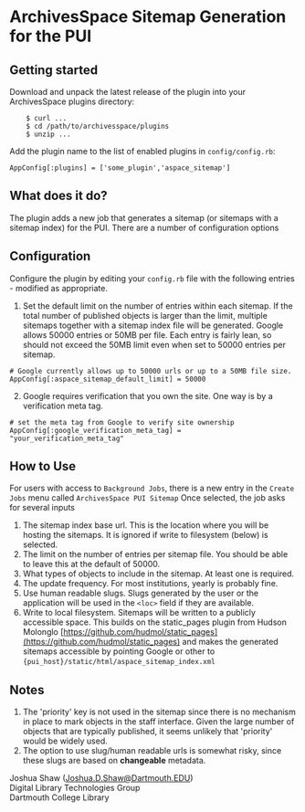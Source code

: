 # ArchivesSpace Sitemap Generation for the PUI

## Getting started

Download and unpack the latest release of the plugin into your
ArchivesSpace plugins directory:

```
    $ curl ...
    $ cd /path/to/archivesspace/plugins
    $ unzip ...
```

Add the plugin name to the list of enabled plugins in `config/config.rb`:

```
AppConfig[:plugins] = ['some_plugin','aspace_sitemap']
```

## What does it do?
The plugin adds a new job that generates a sitemap (or sitemaps with a sitemap index)
for the PUI. There are a number of configuration options

## Configuration

Configure the plugin by editing your `config.rb` file with the 
following entries - modified as appropriate.

1) Set the default limit on the number of entries within each sitemap. 
If the total number of published objects is larger than the limit, 
multiple sitemaps together with a sitemap index file will be generated.
Google allows 50000 entries or 50MB per file. Each entry is fairly lean,
so should not exceed the 50MB limit even when set to 50000 entries per sitemap.
```
# Google currently allows up to 50000 urls or up to a 50MB file size.
AppConfig[:aspace_sitemap_default_limit] = 50000
```
2) Google requires verification that you own the site. 
One way is by a verification meta tag.
```
# set the meta tag from Google to verify site ownership
AppConfig[:google_verification_meta_tag] = "your_verification_meta_tag"
```

## How to Use
For users with access to `Background Jobs`, there is a new entry in the `Create Jobs` menu called `ArchivesSpace PUI Sitemap` Once selected, the job asks for several inputs

1. The sitemap index base url. This is the location where you will be hosting the sitemaps. It is ignored if write to filesystem (below) is selected.
2. The limit on the number of entries per sitemap file. You should be able to leave this at the default of 50000.
3. What types of objects to include in the sitemap. At least one is required.
4. The update frequency. For most institutions, yearly is probably fine.
5. Use human readable slugs. Slugs generated by the user or the application will be used in the `<loc>` field if they are available.
6. Write to local filesystem. Sitemaps will be written to a publicly accessible space. This builds on the static_pages plugin from Hudson Molonglo 
[https://github.com/hudmol/static_pages](https://github.com/hudmol/static_pages) and makes the generated sitemaps accessible by pointing Google or other to `{pui_host}/static/html/aspace_sitemap_index.xml`

## Notes
1. The 'priority' key is not used in the sitemap since there is no mechanism in place to mark
objects in the staff interface. Given the large number of objects that are typically
published, it seems unlikely that 'priority' would be widely used.
2. The option to use slug/human readable urls is somewhat risky, since these slugs are based on **changeable** metadata.

Joshua Shaw (<Joshua.D.Shaw@Dartmouth.EDU>)  
Digital Library Technologies Group  
Dartmouth College Library  
